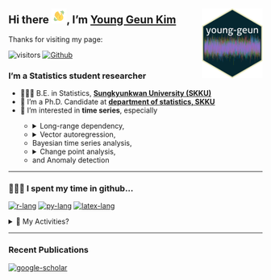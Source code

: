 
## Hi there <img src="man/images/hello.gif" width="30px">, I’m [Young Geun Kim](https://ygeunkim.github.io) <a href='https://ygeunkim.github.io'><img src='man/images/ygeunlogo.png' align="right" height="139" /></a>

Thanks for visiting my page:

<!-- badges: start -->

![visitors](https://visitor-badge.laobi.icu/badge?page_id=ygeunkim.ygeunkim)
[![Github](https://img.shields.io/github/followers/ygeunkim?label=Follow&style=social)](https://github.com/ygeunkim)
<!-- badges: end -->

### I’m a Statistics student researcher

<ul>
<li>
🧑🏼‍🎓 B.E. in Statistics,
<a href="https://www.skku.edu/eng/"><strong>Sungkyunkwan University
(SKKU)</strong></a>
</li>
<li>
🔭 I’m a Ph.D. Candidate at
<a href="https://stat.skku.edu/stat/index.do"><strong>department of
statistics, SKKU</strong></a>
</li>
<li>
🤔 I’m interested in <strong>time series</strong>, especially
</li>
<ul>
<li>
<details>
<summary>
Long-range dependency,
</summary>
<img src="man/figures/README-lrdmulti-1.png" width="70%" style="display: block; margin: auto;" />
</details>
</li>
<li>
<details>
<summary>
Vector autoregression,
</summary>
<img src="man/figures/README-rvplot-1.png" width="70%" style="display: block; margin: auto;" />
<ul>
<li>
Modeling and forecasting
</li>
</ul>
<ul>
<li>
High dimensional time series
</li>
</ul>
</details>
</li>
<li>
Bayesian time series analysis,
</li>
<li>
<details>
<summary>
Change point analysis,
</summary>
<img src="man/figures/README-cpplot-1.png" width="70%" style="display: block; margin: auto;" />
</summary>
</details>
</li>
<li>
and Anomaly detection
</li>
</ul>
</ul>

------------------------------------------------------------------------

### 🧑🏼‍💻 I spent my time in github…

[![r-lang](https://img.shields.io/badge/Code-R-informational?style=flat&logo=r&logoColor=white&color=276DC3)](https://github.com/topics/r)
[![py-lang](https://img.shields.io/badge/Code-Python-informational?style=flat&logo=python&logoColor=white&color=yellow)](https://github.com/topics/python)
[![latex-lang](https://img.shields.io/badge/Write-LaTex-informational?style=flat&logo=latex&logoColor=white&color=008080)](https://github.com/topics/latex)

<details>
<summary>
💯 My Activities?
</summary>
<br/>
<a href="https://github.com/anuraghazra/github-readme-stats"><img alt="ygeunkim's github stats" src="https://github-readme-stats.vercel.app/api?username=ygeunkim&count_private=true&show_icons=true&hide_border=true&theme=solarized-dark" height="192px"/></a>
<a href="https://github.com/anuraghazra/github-readme-stats"><img alt="Languages in my repos" src="https://github-readme-stats.vercel.app/api/top-langs/?username=ygeunkim&exclude_repo=ygeunkim.github.io,young-comment,ygeunkim,ygeunkim-blogdown&hide_border=true&langs_count=10&theme=darcula&layout=compact&custom_title=Languages in my repos" height="192px"/></a>
<br/>
</details>

------------------------------------------------------------------------

### Recent Publications

[![google-scholar](https://img.shields.io/badge/Google%20Scholar-Click-success?logo=google%20scholar&logoColor=4285F4&style=social)](https://scholar.google.com/citations?user=hM-D53EAAAAJ&hl=ko&authuser=3)

<!-- BLOG-POST-LIST:START -->
<!-- BLOG-POST-LIST:END -->
